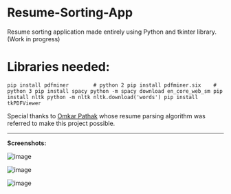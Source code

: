 # Resume-Sorting-App
Resume sorting application made entirely using Python and tkinter library. (Work in progress)

# Libraries needed:
 `pip install pdfminer        # python 2
pip install pdfminer.six    # python 3
pip install spacy
python -m spacy download en_core_web_sm
pip install nltk
python -m nltk nltk.download('words')
pip install tkPDFViewer`

Special thanks to [Omkar Pathak](https://omkarpathak.in/) whose resume parsing algorithm was referred to make this project possible.

---

**Screenshots:**

![image](https://user-images.githubusercontent.com/63895478/159186344-692a9b81-4032-420f-bbbb-b66c7b80621b.png)

![image](https://user-images.githubusercontent.com/63895478/159186238-46293419-4b20-4c91-802e-591784ae4320.png)

![image](https://user-images.githubusercontent.com/63895478/159186252-9c6cf989-0ef6-4181-b8b4-f5e5a2d3da1e.png)

